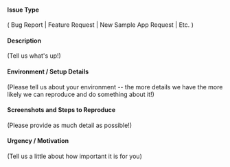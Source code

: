 
#### Issue Type

( Bug Report | Feature Request | New Sample App Request | Etc. )

#### Description

(Tell us what's up!)

#### Environment / Setup Details

(Please tell us about your environment -- the more details we have the more likely we can reproduce and do something about it!)

#### Screenshots and Steps to Reproduce

(Please provide as much detail as possible!)

#### Urgency / Motivation

(Tell us a little about how important it is for you)